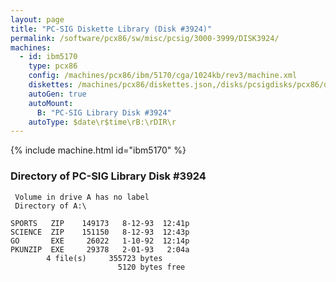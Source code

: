 ```yaml
---
layout: page
title: "PC-SIG Diskette Library (Disk #3924)"
permalink: /software/pcx86/sw/misc/pcsig/3000-3999/DISK3924/
machines:
  - id: ibm5170
    type: pcx86
    config: /machines/pcx86/ibm/5170/cga/1024kb/rev3/machine.xml
    diskettes: /machines/pcx86/diskettes.json,/disks/pcsigdisks/pcx86/diskettes.json
    autoGen: true
    autoMount:
      B: "PC-SIG Library Disk #3924"
    autoType: $date\r$time\rB:\rDIR\r
---
```


{% include machine.html id="ibm5170" %}

### Directory of PC-SIG Library Disk #3924

     Volume in drive A has no label
     Directory of A:\

    SPORTS   ZIP    149173   8-12-93  12:41p
    SCIENCE  ZIP    151150   8-12-93  12:43p
    GO       EXE     26022   1-10-92  12:14p
    PKUNZIP  EXE     29378   2-01-93   2:04a
            4 file(s)     355723 bytes
                            5120 bytes free
